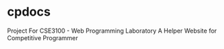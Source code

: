 # cpdocs
Project For CSE3100 - Web Programming Laboratory
A Helper Website for Competitive Programmer
